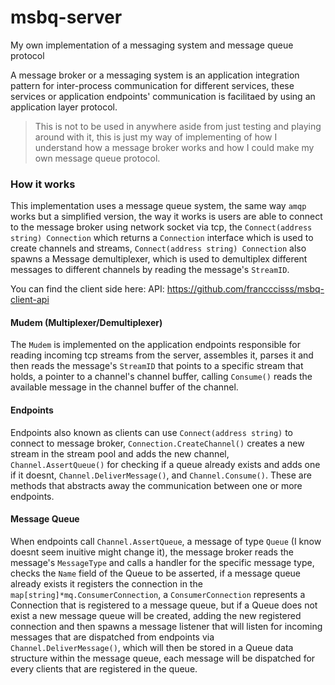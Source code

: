 # msbq-server

My own implementation of a messaging system and message queue protocol

A message broker or a messaging system is an application integration pattern for inter-process communication for different services,
these services or application endpoints' communication is facilitaed by using an application layer protocol.

> This is not to be used in anywhere aside from just testing and playing around with it, this is just my way of implementing of how I understand
> how a message broker works and how I could make my own message queue protocol.

### How it works

This implementation uses a message queue system, the same way `amqp` works but a simplified version, the way it works is users are able to connect to the message broker
using network socket via tcp, the `Connect(address string) Connection` which returns a `Connection` interface which is used to create channels and streams,
`Connect(address string) Connection` also spawns a Message demultiplexer, which is used to demultiplex different messages to different channels by reading the message's
`StreamID`.

You can find the client side here:
API: https://github.com/francccisss/msbq-client-api

#### Mudem (Multiplexer/Demultiplexer)

The `Mudem` is implemented on the application endpoints responsible for reading incoming tcp streams from the server, assembles it, parses it and then reads the message's `StreamID` that points to a specific stream that holds,
a pointer to a channel's channel buffer, calling `Consume()` reads the available message in the channel buffer of the channel.

#### Endpoints

Endpoints also known as clients can use `Connect(address string)` to connect to message broker, `Connection.CreateChannel()` creates a new stream in the stream pool and adds the new channel,
`Channel.AssertQueue()` for checking if a queue already exists and adds one if it doesnt, `Channel.DeliverMessage()`, and `Channel.Consume()`. These are methods that abstracts away the communication
between one or more endpoints.

#### Message Queue

When endpoints call `Channel.AssertQueue`, a message of type `Queue` (I know doesnt seem inuitive might change it), the message broker reads the message's `MessageType` and calls a handler for the specific message type, checks the `Name` field of the Queue to be asserted, if a message queue already exists it registers the connection in the `map[string]*mq.ConsumerConnection`, a `ConsumerConnection` represents a Connection that is registered to a message queue, but if a Queue does not exist a new message queue will be created, adding the new registered connection and then spawns a message listener that will listen for incoming messages that are dispatched from endpoints via `Channel.DeliverMessage()`, which will then be stored in a Queue data structure within the message queue, each message will be dispatched for every clients that are registered in the queue.

